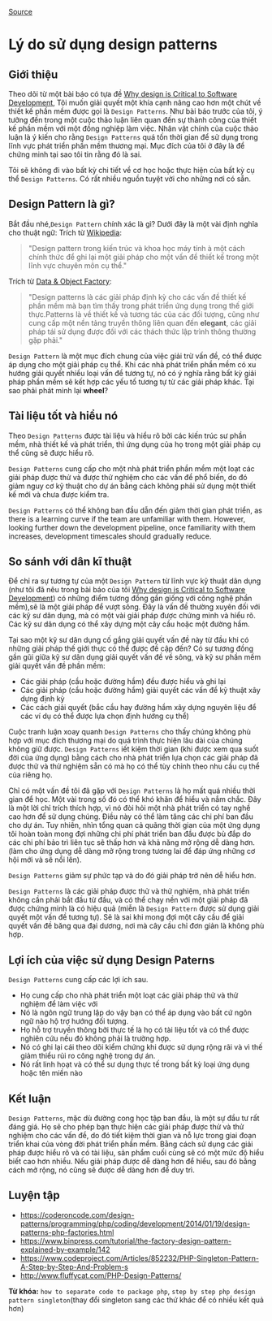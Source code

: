 [Source](https://www.codeproject.com/Tips/808058/Reasons-for-using-design-patterns "Permalink to Reasons for using design patterns")

# Lý do sử dụng design patterns

## Giới thiệu

Theo dõi từ một bài báo có tựa đề [Why design is Critical to Software Development][1], Tôi muốn giải quyết một khía cạnh nâng cao hơn một chút về thiết kế phần mềm được gọi là `Design Patterns`.
 Như bài báo trước của tôi, ý tưởng đến trong một cuộc thảo luận liên quan đến sự thành công của thiết kế phần mềm với một đồng nghiệp làm việc.
 Nhân vật chính của cuộc thảo luận là ý kiến ​​cho rằng `Design Patterns` quá tốn thời gian để sử dụng trong lĩnh vực phát triển phần mềm thương mại.
 Mục đích của tôi ở đây là để chứng minh tại sao tôi tin rằng đó là sai.

Tôi sẽ không đi vào bất kỳ chi tiết về cơ học hoặc thực hiện của bất kỳ cụ thể `Design Patterns`. Có rất nhiều nguồn tuyệt vời cho những nơi có sẵn.

## Design Pattern là gì?

Bắt đầu nhé,`Design Pattern` chính xác là gì? Dưới đây là một vài định nghĩa cho thuật ngữ:
Trích từ [Wikipedia][2]:

> "Design pattern trong kiến ​​trúc và khoa học máy tính à một cách chính thức để ghi lại một giải pháp cho một vấn đề thiết kế trong một lĩnh vực chuyên môn cụ thể."

Trích từ [Data & Object Factory][3]:

> "Design patterns là các giải pháp định kỳ cho các vấn đề thiết kế phần mềm mà bạn tìm thấy trong phát triển ứng dụng trong thế giới thực.Patterns là về thiết kế và tương tác của các đối tượng, cũng như cung cấp một nền tảng truyền thông liên quan đến **elegant**, các giải pháp tái sử dụng được đối với các thách thức lập trình thông thường gặp phải."

`Design Pattern` là một mục đích chung của việc giải trừ vấn đề, có thể được áp dụng cho một giải pháp cụ thể. Khi các nhà phát triển phần mềm có xu hướng giải quyết nhiều loại vấn đề tương tự, nó có ý nghĩa rằng bất kỳ giải pháp phần mềm sẽ kết hợp các yếu tố tương tự từ các giải pháp khác. Tại sao phải phát minh lại **wheel**?

## Tài liệu tốt và hiểu nó

Theo `Design Patterns` được tài liệu và hiểu rõ bởi các kiến ​​trúc sư phần mềm, nhà thiết kế và phát triển, thì ứng dụng của họ trong một giải pháp cụ thể cũng sẽ được hiểu rõ.

`Design Patterns` cung cấp cho một nhà phát triển phần mềm một loạt các giải pháp được thử và được thử nghiệm cho các vấn đề phổ biến, do đó giảm nguy cơ kỹ thuật cho dự án bằng cách không phải sử dụng một thiết kế mới và chưa được kiểm tra.

`Design Patterns` có thể không ban đầu dẫn đến giảm thời gian phát triển, as there is a learning curve if the team are unfamiliar with them. However, looking further down the development pipeline, once familiarity with them increases, development timescales should gradually reduce.

## So sánh với dân kĩ thuật

Để chỉ ra sự tương tự của một `Design Pattern` từ lĩnh vực kỹ thuật dân dụng (như tôi đã nêu trong bài báo của tôi [Why design is Critical to Software Development][1]) có những điểm tương đồng gần giống với công nghệ phần mềm),sẽ là một giải pháp để vượt sông. Đây là vấn đề thường xuyên đối với các kỹ sư dân dụng, mà có một vài giải pháp được chứng minh và hiểu rõ. Các kỹ sư dân dụng có thể xây dựng một cây cầu hoặc một đường hầm.

Tại sao một kỹ sư dân dụng cố gắng giải quyết vấn đề này từ đầu khi có những giải pháp thế giới thực có thể được đề cập đến? Có sự tương đồng gần gũi giữa kỹ sư dân dụng giải quyết vấn đề về sông, và kỹ sư phần mềm giải quyết vấn đề phần mềm:

* Các giải pháp (cầu hoặc đường hầm) đều được hiểu và ghi lại
* Các giải pháp (cầu hoặc đường hầm) giải quyết các vấn đề kỹ thuật xây dựng định kỳ
* Các cách giải quyết (bắc cầu hay đường hầm xây dựng nguyên liệu để các ví dụ có thể được lựa chọn định hướng cụ thể)

Cuộc tranh luận xoay quanh `Design Patterns` cho thấy chúng không phù hợp với mục đích thương mại do quá trình thực hiện lâu dài của chúng không giữ được. `Design Patterns` iết kiệm thời gian (khi được xem qua suốt đời của ứng dụng) bằng cách cho nhà phát triển lựa chọn các giải pháp đã được thử và thử nghiệm sẵn có mà họ có thể tùy chỉnh theo nhu cầu cụ thể của riêng họ.

Chỉ có một vấn đề tôi đã gặp với `Design Patterns` là họ mất quá nhiều thời gian để học. Một vài trong số đó có thể khó khăn để hiểu và nắm chắc.  Đây là một lời chỉ trích thích hợp, vì nó đòi hỏi một nhà phát triển có tay nghề cao hơn để sử dụng chúng. Điều này có thể làm tăng các chi phí ban đầu cho dự án. Tuy nhiên, nhìn tổng quan cả quãng thời gian của một ứng dụng tôi hoàn toàn mong đợi những chi phí phát triển ban đầu được bù đắp do các chi phí bảo trì liên tục sẽ thấp hơn và khả năng mở rộng dễ dàng hơn. (làm cho ứng dụng dễ dàng mở rộng trong tương lai để đáp ứng những cơ hội mới và sẽ nổi lên).

`Design Patterns` giảm sự phức tạp và do đó giải pháp trở nên dễ hiểu hơn.

`Design Patterns` là các giải pháp được thử và thử nghiệm, nhà phát triển không cần phải bắt đầu từ đầu, và có thể chạy nền với một giải pháp đã được chứng minh là có hiệu quả (miễn là  `Design Pattern` được sử dụng giải quyết một vấn đề tương tự). Sẽ là sai khi mong đợi một cây cầu để giải quyết vấn đề băng qua đại dương, nơi mà cây cầu chỉ đơn giản là không phù hợp.

## Lợi ích của việc sử dụng Design Paterns

`Design Patterns` cung cấp các lợi ích sau.

* Họ cung cấp cho nhà phát triển một loạt các giải pháp thử và thử nghiệm để làm việc với
* Nó là ngôn ngữ trung lập do vậy bạn có thể áp dụng vào bất cứ ngôn ngữ nào hộ trợ hướng đối tượng.
* Họ hỗ trợ truyền thông bởi thực tế là họ có tài liệu tốt và có thể được nghiên cứu nếu đó không phải là trường hợp.
* Nó có ghi lại cái theo dõi kiểm chứng khi được sử dụng rộng rãi và vì thế giảm thiểu rủi ro công nghệ trong dự án.
* Nó rất linh hoạt và có thể sư dụng thực tế trong bất kỳ loại ứng dụng hoặc tên miền nào

## Kết luận

`Design Patterns`, mặc dù đường cong học tập ban đầu, là một sự đầu tư rất đáng giá. Họ sẽ cho phép bạn thực hiện các giải pháp được thử và thử nghiệm cho các vấn đề, do đó tiết kiệm thời gian và nỗ lực trong giai đoạn triển khai của vòng đời phát triển phần mềm. Bằng cách sử dụng các giải pháp được hiểu rõ và có tài liệu, sản phẩm cuối cùng sẽ có một mức độ hiểu biết cao hơn nhiều. Nếu giải pháp được dễ dàng hơn để hiểu, sau đó bằng cách mở rộng, nó cũng sẽ được dễ dàng hơn để duy trì.

[1]: http://www.codeproject.com/Tips/806867/Why-Design-is-Critical-to-Software-Development
[2]: http://en.wikipedia.org/wiki/Design_pattern
[3]: http://www.dofactory.com/Patterns/Patterns.aspx

## Luyện tập
- https://coderoncode.com/design-patterns/programming/php/coding/development/2014/01/19/design-patterns-php-factories.html
- https://www.binpress.com/tutorial/the-factory-design-pattern-explained-by-example/142
- https://www.codeproject.com/Articles/852232/PHP-Singleton-Pattern-A-Step-by-Step-And-Problem-s
- http://www.fluffycat.com/PHP-Design-Patterns/

**Từ khóa:** `how to separate code to package php`, `step by step php design pattern singleton`(thay đổi singleton sang các thứ khác để có nhiều kết quả hơn)